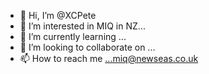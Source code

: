 - 👋 Hi, I’m @XCPete
- 👀 I’m interested in MIQ in NZ...
- 🌱 I’m currently learning ...
- 💞️ I’m looking to collaborate on ...
- 📫 How to reach me ...miq@newseas.co.uk

<!---
XCPete/XCPete is a ✨ special ✨ repository because its `README.md` (this file) appears on your GitHub profile.
You can click the Preview link to take a look at your changes.
--->
